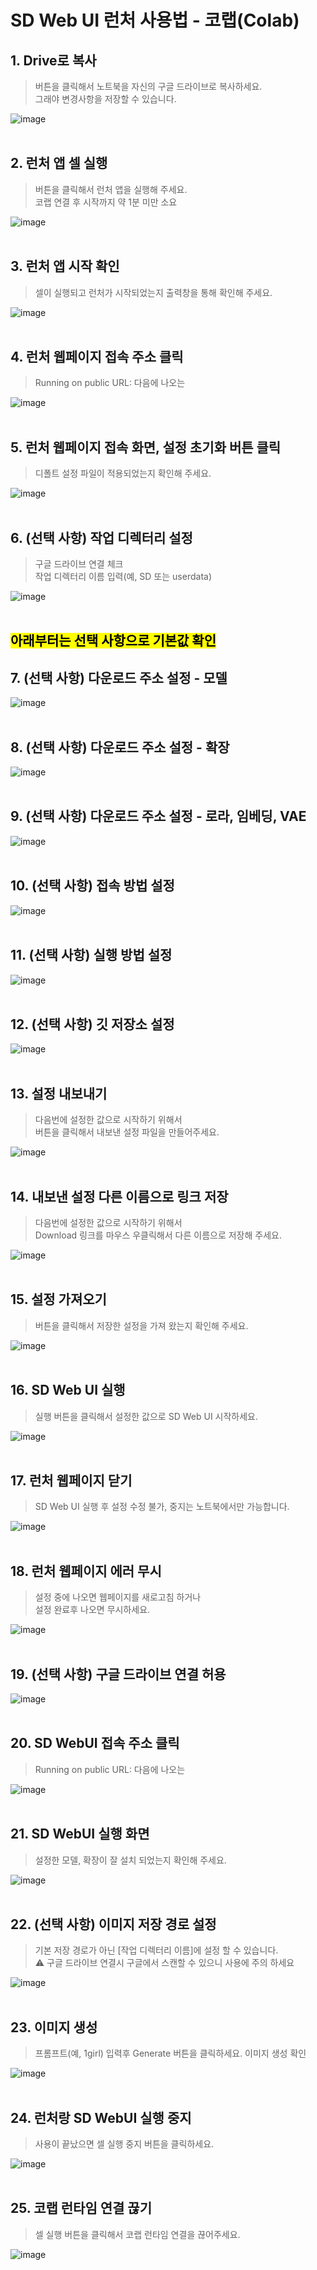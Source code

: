 # SD Web UI 런처 사용법 - 코랩(Colab)

## 1. Drive로 복사
> 버튼을 클릭해서 노트북을 자신의 구글 드라이브로 복사하세요.<br>
> 그래야 변경사항을 저장할 수 있습니다.

![image](../images/01_Drive%EB%A1%9C_%EB%B3%B5%EC%82%AC.png)
<br>
<br>

## 2. 런처 앱 셀 실행
> 버튼을 클릭해서 런처 앱을 실행해 주세요.<br>
> 코랩 연결 후 시작까지 약 1분 미만 소요

![image](../images/02_%EB%9F%B0%EC%B2%98_%EC%95%B1_%EC%85%80_%EC%8B%A4%ED%96%89_%EB%B2%84%ED%8A%BC_%ED%81%B4%EB%A6%AD.png)
<br>
<br>

## 3. 런처 앱 시작 확인
> 셀이 실행되고 런처가 시작되었는지 출력창을 통해 확인해 주세요.

![image](../images/03_%EB%9F%B0%EC%B2%98_%EC%95%B1_%EC%8B%9C%EC%9E%91_%ED%99%95%EC%9D%B8.png)
<br>
<br>

## 4. 런처 웹페이지 접속 주소 클릭
> Running on public URL: 다음에 나오는

![image](../images/04_%EB%9F%B0%EC%B2%98_%EC%95%B1_%EC%A0%91%EC%86%8D_%EC%A3%BC%EC%86%8C_%ED%81%B4%EB%A6%AD.png)
<br>
<br>

## 5. 런처 웹페이지 접속 화면, 설정 초기화 버튼 클릭
> 디폴트 설정 파일이 적용되었는지 확인해 주세요.

![image](../images/05_%EC%84%A4%EC%A0%95_%EC%B4%88%EA%B8%B0%ED%99%94_%EB%B2%84%ED%8A%BC_%ED%81%B4%EB%A6%AD.png)
<br>
<br>

## 6. (선택 사항) 작업 디렉터리 설정
> 구글 드라이브 연결 체크<br>
> 작업 디렉터리 이름 입력(예, SD 또는 userdata)

![image](../images/06_%EC%9E%91%EC%97%85_%EB%94%94%EB%A0%89%ED%84%B0%EB%A6%AC_%EC%84%A4%EC%A0%95.png)
<br>
<br>

## <span style="color:black; background-color: yellow;">아래부터는 선택 사항으로 기본값 확인</span>

## 7. (선택 사항) 다운로드 주소 설정 - 모델

![image](../images/07_%EB%8B%A4%EC%9A%B4%EB%A1%9C%EB%93%9C_%EC%A3%BC%EC%86%8C_%EC%84%A4%EC%A0%95_%EB%AA%A8%EB%8D%B8.png)
<br>
<br>

## 8. (선택 사항) 다운로드 주소 설정 - 확장

![image](../images/08_%EB%8B%A4%EC%9A%B4%EB%A1%9C%EB%93%9C_%EC%A3%BC%EC%86%8C_%EC%84%A4%EC%A0%95_%ED%99%95%EC%9E%A5.png)
<br>
<br>

## 9. (선택 사항) 다운로드 주소 설정 - 로라, 임베딩, VAE

![image](../images/09_%EB%8B%A4%EC%9A%B4%EB%A1%9C%EB%93%9C_%EC%A3%BC%EC%86%8C_%EC%84%A4%EC%A0%95_%EB%82%98%EB%A8%B8%EC%A7%80.png)
<br>
<br>

## 10. (선택 사항) 접속 방법 설정
![image](../images/10_%EC%A0%91%EC%86%8D_%EB%B0%A9%EB%B2%95_%EC%84%A4%EC%A0%95.png)
<br>
<br>

## 11. (선택 사항) 실행 방법 설정
![image](../images/11_%EC%8B%A4%ED%96%89_%EB%B0%A9%EB%B2%95_%EC%84%A4%EC%A0%95.png)
<br>
<br>

## 12. (선택 사항) 깃 저장소 설정
![image](../images/12_%EA%B9%83_%EC%A0%80%EC%9E%A5%EC%86%8C_%EC%84%A4%EC%A0%95.png)
<br>
<br>

## 13. 설정 내보내기
> 다음번에 설정한 값으로 시작하기 위해서<br> 버튼을 클릭해서 내보낸 설정 파일을 만들어주세요.

![image](../images/13_%EC%84%A4%EC%A0%95_%EB%82%B4%EB%B3%B4%EB%82%B4%EA%B8%B0.png)
<br>
<br>

## 14. 내보낸 설정 다른 이름으로 링크 저장
> 다음번에 설정한 값으로 시작하기 위해서<br>
> Download 링크를 마우스 우클릭해서 다른 이름으로 저장해 주세요.

![image](../images/14_%EB%82%B4%EB%B3%B4%EB%82%B8_%EC%84%A4%EC%A0%95_%EB%8B%A4%EB%A5%B8_%EC%9D%B4%EB%A6%84%EC%9C%BC%EB%A1%9C_%EB%A7%81%ED%81%AC_%EC%A0%80%EC%9E%A5.png)
<br>
<br>

## 15. 설정 가져오기
> 버튼을 클릭해서 저장한 설정을 가져 왔는지 확인해 주세요.

![image](../images/15_%EC%84%A4%EC%A0%95_%EA%B0%80%EC%A0%B8%EC%98%A4%EA%B8%B0_.png)
<br>
<br>

## 16. SD Web UI 실행 
> 실행 버튼을 클릭해서 설정한 값으로 SD Web UI 시작하세요.

![image](../images/16_%EC%8B%A4%ED%96%89_%EB%B2%84%ED%8A%BC_%ED%81%B4%EB%A6%AD_.png)
<br>
<br>

## 17. 런처 웹페이지 닫기
> SD Web UI 실행 후 설정 수정 불가, 중지는 노트북에서만 가능합니다.

![image](../images/17_%EB%9F%B0%EC%B2%98_%EC%9B%B9_%ED%8E%98%EC%9D%B4%EC%A7%80_%EB%8B%AB%EA%B8%B0.png)
<br>
<br>

## 18. 런처 웹페이지 에러 무시
> 설정 중에 나오면 웹페이지를 새로고침 하거나<br>
> 설정 완료후 나오면 무시하세요.

![image](../images/18_%EB%9F%B0%EC%B2%98_%EC%97%90%EB%9F%AC_%EB%A9%94%EC%8B%9C%EC%A7%80_%EB%AC%B4%EC%8B%9C_%EB%98%90%EB%8A%94_%EC%83%88%EB%A1%9C%EA%B3%A0%EC%B9%A8.png)
<br>
<br>

## 19. (선택 사항) 구글 드라이브 연결 허용

![image](../images/19_%EA%B5%AC%EA%B8%80_%EB%93%9C%EB%9D%BC%EC%9D%B4%EB%B8%8C_%EC%97%B0%EA%B2%B0_%ED%97%88%EC%9A%A9.png)
<br>
<br>

## 20. SD WebUI 접속 주소 클릭
> Running on public URL: 다음에 나오는

![image](../images/20_%EB%85%B8%ED%8A%B8%EB%B6%81_%EC%B6%9C%EB%A0%A5%EC%B0%BD_SD_Web_UI_%EC%A0%91%EC%86%8D_%EC%A3%BC%EC%86%8C_%ED%81%B4%EB%A6%AD.png)
<br>
<br>

## 21. SD WebUI 실행 화면
> 설정한 모델, 확장이 잘 설치 되었는지 확인해 주세요.

![image](../images/21_SD_Web_UI_%EC%8B%A4%ED%96%89_%ED%99%94%EB%A9%B4.png)
<br>
<br>

## 22. (선택 사항) 이미지 저장 경로 설정
> 기본 저장 경로가 아닌 [작업 디렉터리 이름]에 설정 할 수 있습니다. <br>
> ⚠️ 구글 드라이브 연결시 구글에서 스캔할 수 있으니 사용에 주의 하세요

![image](../images/22_%EC%9D%B4%EB%AF%B8%EC%A7%80_%EC%A0%80%EC%9E%A5_%EA%B2%BD%EB%A1%9C_%EC%84%A4%EC%A0%95.png)
<br>
<br>

## 23. 이미지 생성
> 프롬프트(예, 1girl) 입력후 Generate 버튼을 클릭하세요. 
> 이미지 생성 확인

![image](../images/23_%EC%9D%B4%EB%AF%B8%EC%A7%80_%EC%83%9D%EC%84%B1_1girl.png)
<br>
<br>

## 24. 런처랑 SD WebUI 실행 중지
> 사용이 끝났으면 셀 실행 중지 버튼을 클릭하세요.

![image](../images/24_%EC%8B%A4%ED%96%89_%EC%A4%91%EC%A7%80.png)
<br>
<br>

## 25. 코랩 런타임 연결 끊기
> 셀 실행 버튼을 클릭해서 코랩 런타임 연결을 끊어주세요.

![image](../images/25_%EC%BD%94%EB%9E%A9_%EC%97%B0%EA%B2%B0_%EB%81%8A%EA%B8%B0.png)
<br>
<br>
